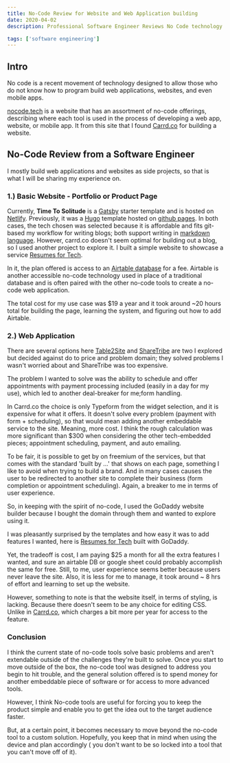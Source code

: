 ```yaml
---
title: No-Code Review for Website and Web Application building
date: 2020-04-02
description: Professional Software Engineer Reviews No Code technology

tags: ['software engineering']
---
```


## Intro 

No code is a recent movement of technology designed to allow those who do not know how to program build web applications, websites, and even mobile apps. 

[nocode.tech](https://nocode.tech) is a website that has an assortment of no-code offerings, describing where each tool is used in the process of developing a web app, website, or mobile app. It from this site that I found [Carrd.co](https://carrd.co) for building a website. 


## No-Code Review from a Software Engineer

I mostly build web applications and websites as side projects, so that is what I will be sharing my experience on. 

### 1.) Basic  Website - Portfolio or Product Page

Currently, **Time To Solitude** is a [Gatsby](https://www.gatsbyjs.org) starter template  and is hosted on [Netlify](https://www.netlify.com). Previously, it was a [Hugo](https://gohugo.io) template hosted on [github pages](https://pages.github.com). In both cases, the tech chosen was selected because it is affordable and fits git-based my workflow for writing blogs; both support writing in [markdown language](https://en.wikipedia.org/wiki/Markdown). However, carrd.co doesn't seem optimal for building out a blog, so I used another project to explore it. I built a simple website to showcase a service  [Resumes for Tech](https://resumesfortech.carrd.co). 

In it, the plan offered is access to an [Airtable database](https://airtable.com) for a fee. Airtable is another accessible no-code technology used in place of a traditional database and is often paired with the other no-code tools to create a no-code web application. 

The total cost for my use case was $19 a year and it took around ~20 hours total for building the page, learning the system, and figuring out how to add Airtable. 

### 2.) Web Application 

There are several options here [Table2Site](https://table2site.com/?ref=nocode) and [ShareTribe](https://www.sharetribe.com/products/pricing/) are two I explored but decided against do to price and problem domain; they solved problems I wasn't worried about and ShareTribe was too expensive.

The problem I wanted to solve was the ability to schedule and offer appointments with payment processing included (easily in a day for my use), which led to another deal-breaker for me;form handling. 

In Carrd.co the choice is only Typeform from the widget selection, and it is expensive for what it offers. It doesn't solve every problem (payment with form + scheduling), so that would mean adding another embeddable service to the site. Meaning, more cost. I think the rough calculation was more significant than $300 when considering the other tech-embedded pieces; appointment scheduling, payment, and auto emailing.

To be fair, it is possible to get by on freemium of the services, but that comes with the standard 'built by ...' that shows on each page, something I like to avoid when trying to build a brand. And in many cases causes the user to be redirected to another site to complete their business (form completion or appointment scheduling). Again, a breaker to me in terms of user experience. 

So, in keeping with the spirit of no-code, I used the GoDaddy website builder because I bought the domain through them and wanted to explore using it. 

I was pleasantly surprised by the templates and how easy it was to add features I wanted, here is [Resumes for Tech](https://resumesfortech.com) built with GoDaddy. 

Yet, the tradeoff is cost, I am paying $25 a month for all the extra features I wanted, and sure an airtable DB or google sheet could probably accomplish the same for free. Still, to me, user experience seems better because users never leave the site. Also, it is less for me to manage, it took around ~ 8 hrs of effort and learning to set up the website. 

However, something to note is that the website itself, in terms of styling, is lacking. Because there doesn't seem to be any choice for editing CSS. Unlike in [Carrd.co](https://carrd.co), which charges a bit more per year for access to the feature. 

###  Conclusion 

I think the current state of no-code tools solve basic problems and aren't extendable outside of the challenges they're built to solve. Once you start to move outside of the box, the no-code tool was designed to address you begin to hit trouble, and the general solution offered is to spend money for another embeddable piece of software or for access to more advanced tools. 

However, I think No-code tools are useful for forcing you to keep the product simple and enable you to get the idea out to the target audience faster. 

But, at a certain point, it becomes necessary to move beyond the no-code tool to a custom solution. Hopefully, you keep that in mind when using the device and plan accordingly ( you don't want to be so locked into a tool that you can't move off of it).





